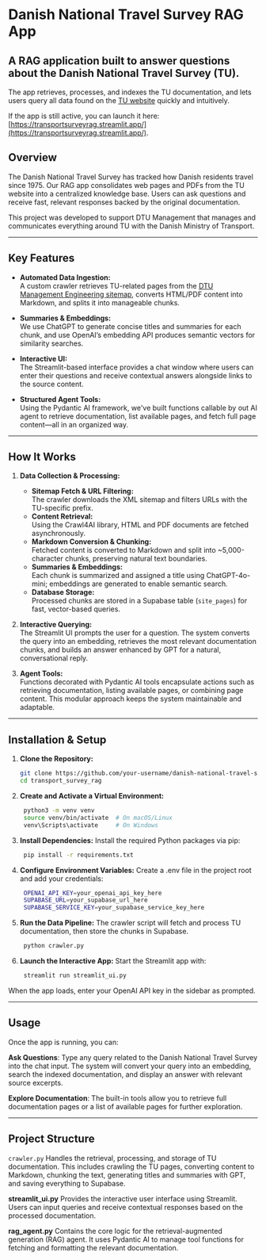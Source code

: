 # Danish National Travel Survey RAG App

A RAG application built to answer questions about the Danish National Travel Survey (TU). 
---
The app retrieves, processes, and indexes the TU documentation, and lets users query all data found on the [TU website](https://www.man.dtu.dk/myndighedsbetjening/transportvaneundersoegelsen-tu-) quickly and intuitively. 

If the app is still active, you can launch it here: [https://transportsurveyrag.streamlit.app/](https://transportsurveyrag.streamlit.app/).

## Overview

The Danish National Travel Survey has tracked how Danish residents travel since 1975. Our RAG app consolidates web pages and PDFs from the TU website into a centralized knowledge base. Users can ask questions and receive fast, relevant responses backed by the original documentation.

This project was developed to support DTU Management that manages and communicates everything around TU with the Danish Ministry of Transport.

---

## Key Features

- **Automated Data Ingestion:**  
  A custom crawler retrieves TU-related pages from the [DTU Management Engineering sitemap](https://www.man.dtu.dk/sitemap_management_engineeringdk.xml), converts HTML/PDF content into Markdown, and splits it into manageable chunks.

- **Summaries & Embeddings:**  
  We use ChatGPT to generate concise titles and summaries for each chunk, and use OpenAI’s embedding API produces semantic vectors for similarity searches.

- **Interactive UI:**  
  The Streamlit-based interface provides a chat window where users can enter their questions and receive contextual answers alongside links to the source content.

- **Structured Agent Tools:**  
  Using the Pydantic AI framework, we've built functions callable by out AI agent to retrieve documentation, list available pages, and fetch full page content—all in an organized way.

---

## How It Works

1. **Data Collection & Processing:**  
   - **Sitemap Fetch & URL Filtering:**  
     The crawler downloads the XML sitemap and filters URLs with the TU-specific prefix.
   - **Content Retrieval:**  
     Using the Crawl4AI library, HTML and PDF documents are fetched asynchronously.
   - **Markdown Conversion & Chunking:**  
     Fetched content is converted to Markdown and split into ~5,000-character chunks, preserving natural text boundaries.
   - **Summaries & Embeddings:**  
     Each chunk is summarized and assigned a title using ChatGPT-4o-mini; embeddings are generated to enable semantic search.
   - **Database Storage:**  
     Processed chunks are stored in a Supabase table (`site_pages`) for fast, vector-based queries.

2. **Interactive Querying:**  
   The Streamlit UI prompts the user for a question. The system converts the query into an embedding, retrieves the most relevant documentation chunks, and builds an answer enhanced by GPT for a natural, conversational reply.

3. **Agent Tools:**  
   Functions decorated with Pydantic AI tools encapsulate actions such as retrieving documentation, listing available pages, or combining page content. This modular approach keeps the system maintainable and adaptable.

---

## Installation & Setup

1. **Clone the Repository:**

   ```bash
   git clone https://github.com/your-username/danish-national-travel-survey-rag-app.git
   cd transport_survey_rag
   
2. **Create and Activate a Virtual Environment:**
   ```bash
    python3 -m venv venv
    source venv/bin/activate  # On macOS/Linux
    venv\Scripts\activate     # On Windows

3. **Install Dependencies:**
Install the required Python packages via pip:
   ```bash
    pip install -r requirements.txt

4. **Configure Environment Variables:**
Create a .env file in the project root and add your credentials:
   ```bash
    OPENAI_API_KEY=your_openai_api_key_here
    SUPABASE_URL=your_supabase_url_here
    SUPABASE_SERVICE_KEY=your_supabase_service_key_here

5. **Run the Data Pipeline:**
The crawler script will fetch and process TU documentation, then store the chunks in Supabase.
   ```bash
    python crawler.py

6. **Launch the Interactive App:**
Start the Streamlit app with:
   ```bash
    streamlit run streamlit_ui.py
When the app loads, enter your OpenAI API key in the sidebar as prompted.

---

## Usage
Once the app is running, you can:

**Ask Questions**:
Type any query related to the Danish National Travel Survey into the chat input. The system will convert your query into an embedding, search the indexed documentation, and display an answer with relevant source excerpts.

**Explore Documentation**:
The built-in tools allow you to retrieve full documentation pages or a list of available pages for further exploration.

---

## Project Structure
`crawler.py`
Handles the retrieval, processing, and storage of TU documentation. This includes crawling the TU pages, converting content to Markdown, chunking the text, generating titles and summaries with GPT, and saving everything to Supabase.

**streamlit_ui.py**
Provides the interactive user interface using Streamlit. Users can input queries and receive contextual responses based on the processed documentation.

**rag_agent.py**
Contains the core logic for the retrieval-augmented generation (RAG) agent. It uses Pydantic AI to manage tool functions for fetching and formatting the relevant documentation.
